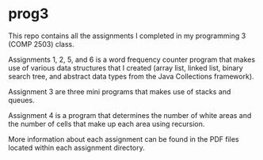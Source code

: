 # prog3
This repo contains all the assignments I completed in my programming 3 (COMP 2503) class.

Assignments 1, 2, 5, and 6 is a word frequency counter program that makes use of various data structures that I created (array list, linked list, binary search tree, and abstract data types from the Java Collections framework).

Assignment 3 are three mini programs that makes use of stacks and queues.

Assignment 4 is a program that determines the number of white areas and the number of cells that make up each area using recursion.

More information about each assignment can be found in the PDF files located within each assignment directory.
